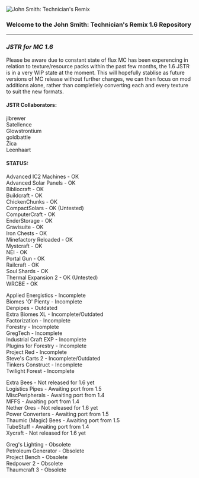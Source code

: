 ![John Smith: Technician's Remix](http://i.imgur.com/Fyl6xYX.png)  

### Welcome to the John Smith: Technician's Remix 1.6 Repository ###
------------------------------------------------------------------

### ***JSTR for MC 1.6*** ###

Please be aware due to constant state of flux MC has been experencing in relation to texture/resource packs within the past few months, the 1.6 JSTR is in a very WIP state at the moment.  This will hopefully stablise as future versions of MC release without further changes, we can then focus on mod additions alone, rather than completlely converting each and every texture to suit the new formats.


#### JSTR Collaborators: ####

jlbrewer  
Satellence  
Glowstrontium  
goldbattle  
Zica  
Leenhaart  



#### **STATUS:** ####

Advanced IC2 Machines - OK  
Advanced Solar Panels - OK  
Bibliocraft - OK  
Buildcraft - OK  
ChickenChunks - OK  
CompactSolars - OK (Untested)  
ComputerCraft - OK  
EnderStorage - OK  
Gravisuite - OK  
Iron Chests - OK  
Minefactory Reloaded - OK  
Mystcraft - OK  
NEI - OK  
Portal Gun - OK  
Railcraft - OK  
Soul Shards - OK  
Thermal Expansion 2 - OK (Untested)  
WRCBE - OK  

Applied Energistics - Incomplete  
Biomes 'O' Plenty - Incomplete  
Denpipes - Outdated  
Extra Biomes XL - Incomplete/Outdated  
Factorization - Incomplete  
Forestry - Incomplete  
GregTech - Incomplete  
Industrial Craft EXP - Incomplete  
Plugins for Forestry - Incomplete  
Project Red - Incomplete  
Steve's Carts 2 - Incomplete/Outdated  
Tinkers Construct - Incomplete  
Twilight Forest - Incomplete  

Extra Bees - Not released for 1.6 yet  
Logistics Pipes - Awaiting port from 1.5  
MiscPeripherals - Awaiting port from 1.4  
MFFS - Awaiting port from 1.4  
Nether Ores - Not released for 1.6 yet  
Power Converters - Awaiting port from 1.5  
Thaumic (Magic) Bees - Awaiting port from 1.5  
TubeStuff - Awaiting port from 1.4  
Xycraft - Not released for 1.6 yet  

Greg's Lighting - Obsolete  
Petroleum Generator - Obsolete  
Project Bench - Obsolete  
Redpower 2 - Obsolete  
Thaumcraft 3 - Obsolete  